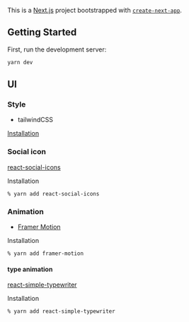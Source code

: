 This is a [Next.js](https://nextjs.org/) project bootstrapped with [`create-next-app`](https://github.com/vercel/next.js/tree/canary/packages/create-next-app).

## Getting Started

First, run the development server:

```bash
yarn dev
```

## UI

### Style

- tailwindCSS

[Installation](https://tailwindcss.com/docs/guides/nextjs)

### Social icon

[react-social-icons](https://jaketrent.github.io/react-social-icons/)

Installation

`% yarn add react-social-icons`

### Animation

- [Framer Motion](https://www.framer.com/motion/)

Installation

`% yarn add framer-motion`

#### type animation

[react-simple-typewriter](https://www.npmjs.com/package/react-simple-typewriter)

Installation

`% yarn add react-simple-typewriter`
